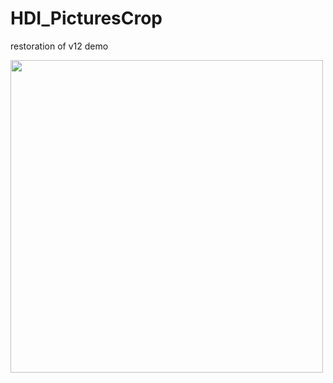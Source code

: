 # HDI_PicturesCrop
restoration of v12 demo

<img width="500" height="auto" alt="" src="https://github.com/user-attachments/assets/7cf08523-eada-4012-9778-c9d3b2da470f" />
